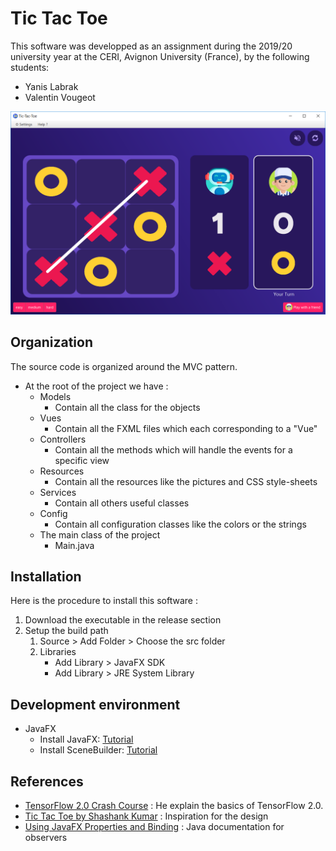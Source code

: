 # Tic Tac Toe

This software was developped as an assignment during the 2019/20 university year at the CERI, Avignon University (France), by the following students:
* Yanis Labrak
* Valentin Vougeot

![Preview](assets/preview.PNG)

## Organization
The source code is organized around the MVC pattern.

* At the root of the project we have :
     * Models
        * Contain all the class for the objects
     * Vues
        * Contain all the FXML files which each corresponding to a "Vue"
     * Controllers
        * Contain all the methods which will handle the events for a specific view
     * Resources
        * Contain all the resources like the pictures and CSS style-sheets
     * Services
        * Contain all others useful classes
     * Config
        * Contain all configuration classes like the colors or the strings
     * The main class of the project
        * Main.java

## Installation
Here is the procedure to install this software :
1. Download the executable in the release section
2. Setup the build path
    1. Source > Add Folder > Choose the src folder
    2. Libraries
       * Add Library > JavaFX SDK
       * Add Library > JRE System Library

## Development environment
* JavaFX
    * Install JavaFX: [Tutorial](https://o7planning.org/fr/10619/installation-de-e-fx-clipse-sur-eclipse)
    * Install SceneBuilder: [Tutorial](https://o7planning.org/fr/10621/installez-javafx-scene-builder-dans-eclipse)
    
## References
* [TensorFlow 2.0 Crash Course](https://youtu.be/6g4O5UOH304) : He explain the basics of TensorFlow 2.0.
* [Tic Tac Toe by Shashank Kumar](https://dribbble.com/shots/6187597-Tic-Tac-Toe/attachments) : Inspiration for the design
* [Using JavaFX Properties and Binding](https://docs.oracle.com/javafx/2/binding/jfxpub-binding.htm) : Java documentation for observers
